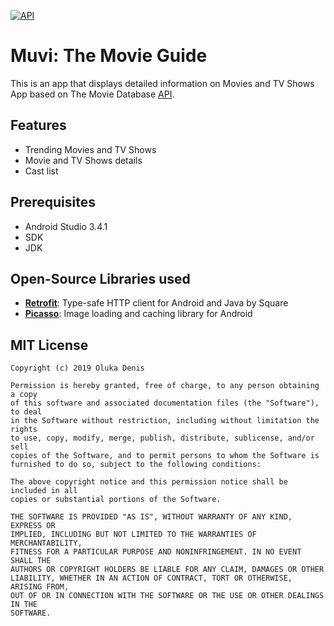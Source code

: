 [![API](https://img.shields.io/badge/API-22%2B-blue.svg?style=flat)](https://android-arsenal.com/api?level=22) 

# Muvi: The Movie Guide

This is an app that displays detailed information on Movies and TV Shows App based on The Movie Database [API](https://developers.themoviedb.org/3).

## Features

* Trending Movies and TV Shows
* Movie and TV Shows details
* Cast list

## Prerequisites

* Android Studio 3.4.1
* SDK
* JDK

## Open-Source Libraries used

* **[Retrofit](https://github.com/square/retrofit)**: Type-safe HTTP client for Android and Java by Square 
* **[Picasso]()**: Image loading and caching library for Android

## MIT License
    Copyright (c) 2019 Oluka Denis

    Permission is hereby granted, free of charge, to any person obtaining a copy
    of this software and associated documentation files (the "Software"), to deal
    in the Software without restriction, including without limitation the rights
    to use, copy, modify, merge, publish, distribute, sublicense, and/or sell
    copies of the Software, and to permit persons to whom the Software is
    furnished to do so, subject to the following conditions:

    The above copyright notice and this permission notice shall be included in all
    copies or substantial portions of the Software.

    THE SOFTWARE IS PROVIDED "AS IS", WITHOUT WARRANTY OF ANY KIND, EXPRESS OR
    IMPLIED, INCLUDING BUT NOT LIMITED TO THE WARRANTIES OF MERCHANTABILITY,
    FITNESS FOR A PARTICULAR PURPOSE AND NONINFRINGEMENT. IN NO EVENT SHALL THE
    AUTHORS OR COPYRIGHT HOLDERS BE LIABLE FOR ANY CLAIM, DAMAGES OR OTHER
    LIABILITY, WHETHER IN AN ACTION OF CONTRACT, TORT OR OTHERWISE, ARISING FROM,
    OUT OF OR IN CONNECTION WITH THE SOFTWARE OR THE USE OR OTHER DEALINGS IN THE
    SOFTWARE.
